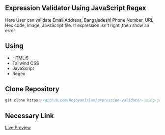 ## Expression Validator Using JavaScript Regex

Here User can validate Email Address, Bangaladeshi Phone Number, URL, Hex code, Image, JavaScript file. If expression isn't right ,then show an error

## Using

- HTML:5
- Tailwind CSS
- JavaScript
- Regex

## Clone Repository

```javascript
git clone https://github.com/RejoyanIslam/expression-validator-using-javascript
```

## Necessary Link

[Live Preview](https://md-rejoyan-islam.github.io/expression-validator-using-javascript/) <br>
